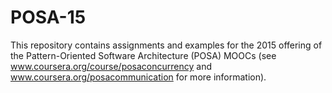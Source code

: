 POSA-15
=======

This repository contains assignments and examples for the 2015
offering of the Pattern-Oriented Software Architecture (POSA) MOOCs
(see www.coursera.org/course/posaconcurrency and
www.coursera.org/posacommunication for more information).
